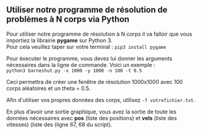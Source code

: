 Utiliser notre programme de résolution de problèmes à N corps via Python
------------------------------------

Pour utiliser notre programme de résolution à N corps il va falloir que vous importiez la librairie **pygame** sur Python 3.  
Pour cela veuillez taper sur votre terminal : `pip3 install pygame`

Pour éxecuter le programme, vous devez lui donner les arguments nécessaires dans la ligne de commande. Voici un exemple :  
`python3 barneshut.py -x 1000 -y 1000 -n 100 -t 0.5`

Ceci permettra de créer une fenêtre de résolution 1000x1000 avec 100 corps aléatoires et un theta = 0.5.

Afin d'utiliser vos propres données des corps, utilisez `-f votrefichier.txt`.

En plus d’avoir une sortie graphique, vous avez la sortie de toute les données nécessaires
avec **pos** (liste des positions) et **vels** (liste des vitesses) (liste des   (ligne 67, 68 du script).
